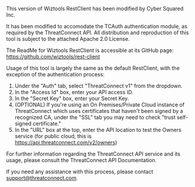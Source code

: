

This version of Wiztools RestClient has been modified by Cyber Squared Inc.

It has been modified to accomodate the TCAuth authentication module, as 
required by the ThreatConnect API.  All distribution and reproduction of this 
tool is subject to the attached Apache 2.0 License.

The ReadMe for Wiztools RestClient is accessible at its GitHub page:
https://github.com/wiztools/rest-client

Usage of this tool is largely the same as the default RestClient, with the 
exception of the authentication process:

1.  Under the "Auth" tab, select "ThreatConnect v1" from the dropdown.
2.  In the "Access Id" box, enter your API access ID.
3.  In the "Secret Key" box, enter your Secret Key.
4.  (OPTIONAL) If you're using an On Premises/Private Cloud instance of 
    ThreatConnect which uses certificates that haven't been signed by a 
    recognized CA, under the "SSL" tab you may need to check "trust self-
    signed certificate."
5.  In the "URL" box at the top, enter the API location to test the Owners
    service (for public cloud, this is https://api.threatconnect.com/v2/owners)

For further information regarding the ThreatConnect API service and its usage, please 
consult the ThreatConnect API Documentation.

If you need any assistance with this process, please contact support@threatconnect.com.

